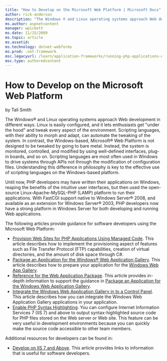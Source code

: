 ```yaml
---
title: "How to Develop on the Microsoft Web Platform | Microsoft Docs"
author: rick-anderson
description: "The Windows ® and Linux operating systems approach Web development in different ways. Linux is easily configured, and it lets enthusiasts get “under the hood..."
ms.author: aspnetcontent
manager: wpickett
ms.date: 11/15/2009
ms.topic: article
ms.assetid: 
ms.technology: dotnet-webforms
ms.prod: .net-framework
msc.legacyurl: /learn/application-frameworks/running-php-applications-on-iis/how-to-develop-on-the-microsoft-web-platform
msc.type: authoredcontent
---
```

How to Develop on the Microsoft Web Platform
====================
by Tali Smith

The Windows® and Linux operating systems approach Web development in different ways. Linux is easily configured, and it lets enthusiasts get "under the hood" and tweak every aspect of the environment. Scripting languages, with their ability to morph and adapt, can automate the tweaking of the system. In contrast, the Windows-based, Microsoft® Web Platform is not designed to be tweaked by going to bare metal. Instead, the system is monitored, controlled, and modified by using well-defined interfaces, plug-in boards, and so on. Scripting languages are most often used in Windows to drive systems through APIs not through the modification of configuration files. Understanding this difference in philosophy is key to the effective use of scripting languages on the Windows-based platform.

Until now, PHP developers may have written their applications on Windows, reaping the benefits of the intuitive user interfaces, but then used the open-source Linux-Apache-MySQL-PHP (LAMP) platform to run their applications. With FastCGI support native to Windows Server® 2008, and available as an extension for Windows Server® 2003, PHP developers now have a strong platform in Windows Server for both developing and running Web applications.

The following articles provide guidance for software developers using the Microsoft Web Platform:

- [Provision Web Sites for PHP Applications Using Managed Code](provision-web-sites-for-php-applications-using-managed-code.md). This article describes how to implement the provisioning aspect of features such as File Transfer Protocol (FTP) capabilities, creation of virtual directories, and the amount of disk space through C#.
- [Package an Application for the Windows® Web Application Gallery](../../develop/windows-web-application-gallery/package-an-application-for-the-windows-web-application-gallery.md). This article describes how to prepare your application for the [Windows Web App Gallery](https://www.microsoft.com/web/gallery/).
- [Reference for the Web Application Package](../../develop/windows-web-application-gallery/reference-for-the-web-application-package.md). This article provides in-depth information to support the guidance in [Package an Application for the Windows Web Application Gallery](../../develop/windows-web-application-gallery/package-an-application-for-the-windows-web-application-gallery.md).
- [Integrate the Windows Web Application Gallery in to a Control Panel](../../develop/windows-web-application-gallery/integrate-the-windows-web-application-gallery-into-a-control-panel.md). This article describes how you can integrate the Windows Web Application Gallery applications in your application.
- [Enable PHP Syntax Highlighting](enable-php-syntax-highlighting-on-iis-7-and-above.md). You can configure Internet Information Services 7 (IIS 7) and above to output syntax-highlighted source code for PHP files stored on the Web server or Web site. This feature can be very useful in development environments because you can quickly make the source code accessible to other team members.

Additional resources for developers can be found in:

- [Develop on IIS 7 and Above](develop-on-iis-7-and-above.md). This article provides links to information that is useful for software developers.
